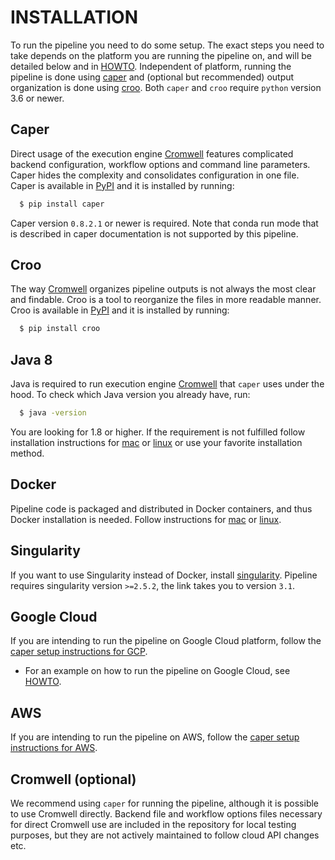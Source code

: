 # INSTALLATION

To run the pipeline you need to do some setup. The exact steps you need to take depends on the platform you are running the pipeline on, and will be detailed below and in [HOWTO](howto.md). Independent of platform, running the pipeline is done using [caper](https://github.com/ENCODE-DCC/caper) and (optional but recommended) output organization is done using [croo](https://github.com/ENCODE-DCC/croo). Both `caper` and `croo` require `python` version 3.6 or newer.

## Caper

Direct usage of the execution engine [Cromwell](https://software.broadinstitute.org/wdl/documentation/execution) features complicated backend configuration, workflow options and command line parameters. Caper hides the complexity and consolidates configuration in one file. Caper is available in [PyPI](https://pypi.org/project/caper/) and it is installed by running:

```bash
  $ pip install caper
```

Caper version `0.8.2.1` or newer is required.
Note that conda run mode that is described in caper documentation is not supported by this pipeline.

## Croo

The way [Cromwell](https://software.broadinstitute.org/wdl/documentation/execution) organizes pipeline outputs is not always the most clear and findable. Croo is a tool to reorganize the files in more readable manner. Croo is available in [PyPI](https://pypi.org/project/croo/) and it is installed by running:

```bash
  $ pip install croo
```

## Java 8

Java is required to run execution engine [Cromwell](https://software.broadinstitute.org/wdl/documentation/execution) that `caper` uses under the hood.
To check which Java version you already have, run:
```bash
  $ java -version
```
You are looking for 1.8 or higher. If the requirement is not fulfilled follow installation instructions for [mac](https://java.com/en/download/help/mac_install.xml) or
[linux](http://openjdk.java.net/install/) or use your favorite installation method.

## Docker

Pipeline code is packaged and distributed in Docker containers, and thus Docker installation is needed.
Follow instructions for [mac](https://docs.docker.com/docker-for-mac/install/) or [linux](https://docs.docker.com/install/linux/docker-ce/ubuntu/#upgrade-docker-after-using-the-convenience-script).

## Singularity

If you want to use Singularity instead of Docker, install [singularity](https://www.sylabs.io/guides/3.1/user-guide/installation.html). Pipeline requires singularity version `>=2.5.2`, the link takes you to version `3.1`.

## Google Cloud

If you are intending to run the pipeline on Google Cloud platform, follow the [caper setup instructions for GCP](https://github.com/ENCODE-DCC/caper/blob/master/docs/conf_gcp.md).
* For an example on how to run the pipeline on Google Cloud, see [HOWTO](howto.md#google-cloud).

## AWS

If you are intending to run the pipeline on AWS, follow the [caper setup instructions for AWS](https://github.com/ENCODE-DCC/caper/blob/master/docs/conf_aws.md).

## Cromwell (optional)

We recommend using `caper` for running the pipeline, although it is possible to use Cromwell directly. Backend file and workflow options files necessary for direct Cromwell use are included in the repository for local testing purposes, but they are not actively maintained to follow cloud API changes etc.
